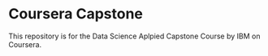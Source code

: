 # Coursera Capstone
This repository is for the Data Science Aplpied Capstone Course by IBM on Coursera.
